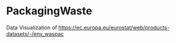 # PackagingWaste
 Data Visualization of https://ec.europa.eu/eurostat/web/products-datasets/-/env_waspac
